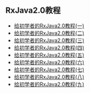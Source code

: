 ## RxJava2.0教程
* [给初学者的RxJava2.0教程(一)]
* [给初学者的RxJava2.0教程(二)]
* [给初学者的RxJava2.0教程(三)]
* [给初学者的RxJava2.0教程(四)]
* [给初学者的RxJava2.0教程(五)]
* [给初学者的RxJava2.0教程(六)]
* [给初学者的RxJava2.0教程(七)]
* [给初学者的RxJava2.0教程(八)]
* [给初学者的RxJava2.0教程(九)]


 [给初学者的RxJava2.0教程(一)]:http://www.jianshu.com/p/464fa025229e
 [给初学者的RxJava2.0教程(二)]:http://www.jianshu.com/p/8818b98c44e2
 [给初学者的RxJava2.0教程(三)]:http://www.jianshu.com/p/128e662906af
 [给初学者的RxJava2.0教程(四)]:http://www.jianshu.com/p/bb58571cdb64
 [给初学者的RxJava2.0教程(五)]:http://www.jianshu.com/p/0f2d6c2387c9
 [给初学者的RxJava2.0教程(六)]:http://www.jianshu.com/p/e4c6d7989356
 [给初学者的RxJava2.0教程(七)]:http://www.jianshu.com/p/9b1304435564
 [给初学者的RxJava2.0教程(八)]:http://www.jianshu.com/p/a75ecf461e02
 [给初学者的RxJava2.0教程(九)]:http://www.jianshu.com/p/36e0f7f43a51